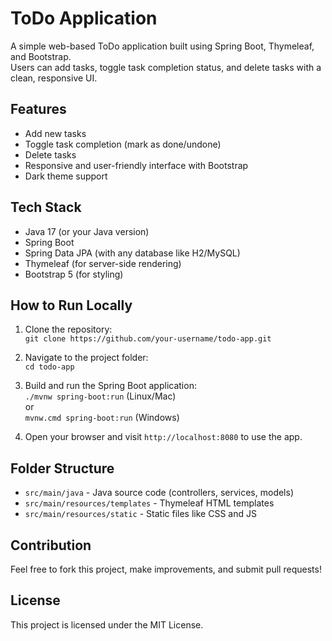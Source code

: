 # ToDo Application

A simple web-based ToDo application built using Spring Boot, Thymeleaf, and Bootstrap.  
Users can add tasks, toggle task completion status, and delete tasks with a clean, responsive UI.

## Features
- Add new tasks
- Toggle task completion (mark as done/undone)
- Delete tasks
- Responsive and user-friendly interface with Bootstrap
- Dark theme support

## Tech Stack
- Java 17 (or your Java version)
- Spring Boot
- Spring Data JPA (with any database like H2/MySQL)
- Thymeleaf (for server-side rendering)
- Bootstrap 5 (for styling)

## How to Run Locally
1. Clone the repository:  
   `git clone https://github.com/your-username/todo-app.git`

2. Navigate to the project folder:  
   `cd todo-app`

3. Build and run the Spring Boot application:  
   `./mvnw spring-boot:run` (Linux/Mac)  
   or  
   `mvnw.cmd spring-boot:run` (Windows)

4. Open your browser and visit `http://localhost:8080` to use the app.

## Folder Structure
- `src/main/java` - Java source code (controllers, services, models)
- `src/main/resources/templates` - Thymeleaf HTML templates
- `src/main/resources/static` - Static files like CSS and JS

## Contribution
Feel free to fork this project, make improvements, and submit pull requests!

## License
This project is licensed under the MIT License.

